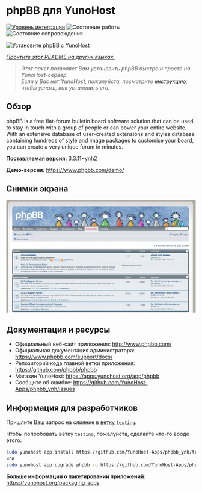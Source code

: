<!--
Важно: этот README был автоматически сгенерирован <https://github.com/YunoHost/apps/tree/master/tools/readme_generator>
Он НЕ ДОЛЖЕН редактироваться вручную.
-->

# phpBB для YunoHost

[![Уровень интеграции](https://apps.yunohost.org/badge/integration/phpbb)](https://ci-apps.yunohost.org/ci/apps/phpbb/)
![Состояние работы](https://apps.yunohost.org/badge/state/phpbb)
![Состояние сопровождения](https://apps.yunohost.org/badge/maintained/phpbb)

[![Установите phpBB с YunoHost](https://install-app.yunohost.org/install-with-yunohost.svg)](https://install-app.yunohost.org/?app=phpbb)

*[Прочтите этот README на других языках.](./ALL_README.md)*

> *Этот пакет позволяет Вам установить phpBB быстро и просто на YunoHost-сервер.*  
> *Если у Вас нет YunoHost, пожалуйста, посмотрите [инструкцию](https://yunohost.org/install), чтобы узнать, как установить его.*

## Обзор

phpBB is a free flat-forum bulletin board software solution that can be used to stay in touch with a group of people or can power your entire website. With an extensive database of user-created extensions and styles database containing hundreds of style and image packages to customise your board, you can create a very unique forum in minutes.


**Поставляемая версия:** 3.3.11~ynh2

**Демо-версия:** <https://www.phpbb.com/demo/>

## Снимки экрана

![Снимок экрана phpBB](./doc/screenshots/screenshot.png)

## Документация и ресурсы

- Официальный веб-сайт приложения: <http://www.phpbb.com/>
- Официальная документация администратора: <https://www.phpbb.com/support/docs/>
- Репозиторий кода главной ветки приложения: <https://github.com/phpbb/phpbb>
- Магазин YunoHost: <https://apps.yunohost.org/app/phpbb>
- Сообщите об ошибке: <https://github.com/YunoHost-Apps/phpbb_ynh/issues>

## Информация для разработчиков

Пришлите Ваш запрос на слияние в [ветку `testing`](https://github.com/YunoHost-Apps/phpbb_ynh/tree/testing).

Чтобы попробовать ветку `testing`, пожалуйста, сделайте что-то вроде этого:

```bash
sudo yunohost app install https://github.com/YunoHost-Apps/phpbb_ynh/tree/testing --debug
или
sudo yunohost app upgrade phpbb -u https://github.com/YunoHost-Apps/phpbb_ynh/tree/testing --debug
```

**Больше информации о пакетировании приложений:** <https://yunohost.org/packaging_apps>
